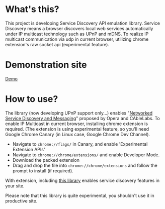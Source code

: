 # What's this?

This project is developing Service Discovery API emulation library. Service Discovery means a browser discovers local web services automatically under IP multicast technology such as UPnP and mDNS. To realize IP multicast communication via udp in current browser, utilizing chrome extension's raw socket api (experimental feature).

# Demonstration site

[Demo](http://upnp.komasshu.info/)

# How to use?

The library (now developing UPnP support only...)  enables "[Networked Service Discovery and Messaging](http://people.opera.com/richt/release/specs/discovery/Overview.html)" proposed by Opera and CAbleLabs. To enable IP Multicast in current browser, installing chrome extension is required. (The extension is using experimental feature, so you'll need Google Chrome Canary (in Linux case, Google Chrome Dev Channel).

* Navigate to `chrome://flags/` in Canary, and enable 'Experimental Extension APIs'
* Navigate to `chrome://chrome/extensions/` and enable Developer Mode.
* Download the packed extension
* Drag and drop the file into `chrome://chrome/extensions` and follow the prompt to install (if required).

With extension, including [this library](https://raw.github.com/KensakuKOMATSU/chrome-upnp/master/testserver/public/javascripts/discovery.js) enables service discovery features in your site.

Please note that this library is quite experimental, you shouldn't use it in productive site.
